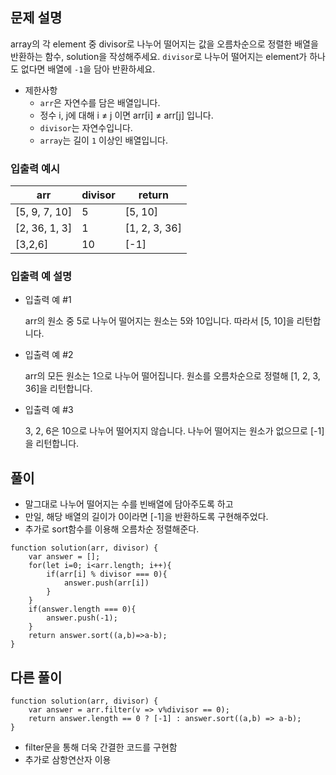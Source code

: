 ## 문제 설명

array의 각 element 중 divisor로 나누어 떨어지는 값을 오름차순으로 정렬한 배열을 반환하는 함수, solution을 작성해주세요.
`divisor`로 나누어 떨어지는 element가 하나도 없다면 배열에 `-1`을 담아 반환하세요.

- 제한사항
  - `arr`은 자연수를 담은 배열입니다.
  - 정수 i, j에 대해 i ≠ j 이면 arr[i] ≠ arr[j] 입니다.
  - `divisor`는 자연수입니다.
  - `array`는 길이 `1` 이상인 배열입니다.

### 입출력 예시

| arr           | divisor | return        |
| ------------- | ------- | ------------- |
| [5, 9, 7, 10] | 5       | [5, 10]       |
| [2, 36, 1, 3] | 1       | [1, 2, 3, 36] |
| [3,2,6]       | 10      | [-1]          |

### 입출력 예 설명

- 입출력 예 #1

  arr의 원소 중 5로 나누어 떨어지는 원소는 5와 10입니다. 따라서 [5, 10]을 리턴합니다.

- 입출력 예 #2

  arr의 모든 원소는 1으로 나누어 떨어집니다. 원소를 오름차순으로 정렬해 [1, 2, 3, 36]을 리턴합니다.

- 입출력 예 #3

  3, 2, 6은 10으로 나누어 떨어지지 않습니다. 나누어 떨어지는 원소가 없으므로 [-1]을 리턴합니다.

## 풀이

- 말그대로 나누어 떨어지는 수를 빈배열에 담아주도록 하고
- 만일, 해당 배열의 길이가 0이라면 [-1]을 반환하도록 구현해주었다.
- 추가로 sort함수를 이용해 오름차순 정렬해준다.

```
function solution(arr, divisor) {
    var answer = [];
    for(let i=0; i<arr.length; i++){
        if(arr[i] % divisor === 0){
            answer.push(arr[i])
        }
    }
    if(answer.length === 0){
        answer.push(-1);
    }
    return answer.sort((a,b)=>a-b);
}
```

## 다른 풀이

```
function solution(arr, divisor) {
    var answer = arr.filter(v => v%divisor == 0);
    return answer.length == 0 ? [-1] : answer.sort((a,b) => a-b);
}

```

- filter문을 통해 더욱 간결한 코드를 구현함
- 추가로 삼항연산자 이용
